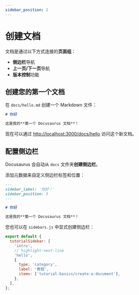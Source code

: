 ```yaml
---
sidebar_position: 2
---
```


# 创建文档

文档是通过以下方式连接的**页面组**：

- **侧边栏**导航
- **上一页/下一页**导航
- **版本控制**功能

## 创建您的第一个文档

在 `docs/hello.md` 创建一个 Markdown 文件：

```md title="docs/hello.md"
# 你好

这是我的**第一个 Docusaurus 文档**！
```

现在可以通过 [http://localhost:3000/docs/hello](http://localhost:3000/docs/hello) 访问这个新文档。

## 配置侧边栏

Docusaurus 会自动从 `docs` 文件夹**创建侧边栏**。

添加元数据来自定义侧边栏标签和位置：

```md title="docs/hello.md" {1-4}
---
sidebar_label: '你好！'
sidebar_position: 3
---

# 你好

这是我的**第一个 Docusaurus 文档**！
```

您也可以在 `sidebars.js` 中显式创建侧边栏：

```js title="sidebars.js"
export default {
  tutorialSidebar: [
    'intro',
    // highlight-next-line
    'hello',
    {
      type: 'category',
      label: '教程',
      items: ['tutorial-basics/create-a-document'],
    },
  ],
};
```
